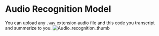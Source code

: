 # Audio Recognition Model
You can upload any `.wav` extension audio file and this code you transcript and summerize to you.
![Audio_recognition_thumb](https://github.com/Kallenhard1/audio_recognition_model/assets/30977081/4cf78dd0-5ee1-4c70-abf1-a5c52fc00b86)

